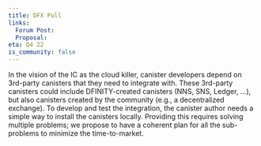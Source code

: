 ```yaml
---
title: DFX Pull
links:
  Forum Post:
  Proposal:
eta: Q4 22
is_community: false
---
```

In the vision of the IC as the cloud killer, canister developers depend on 3rd-party canisters that they need to integrate with. These 3rd-party canisters could include DFINITY-created canisters (NNS, SNS, Ledger, …), but also canisters created by the community (e.g., a decentralized exchange). To develop and test the integration, the canister author needs a simple way to install the canisters locally. Providing this requires solving multiple problems; we propose to have a coherent plan for all the sub-problems to minimize the time-to-market.

